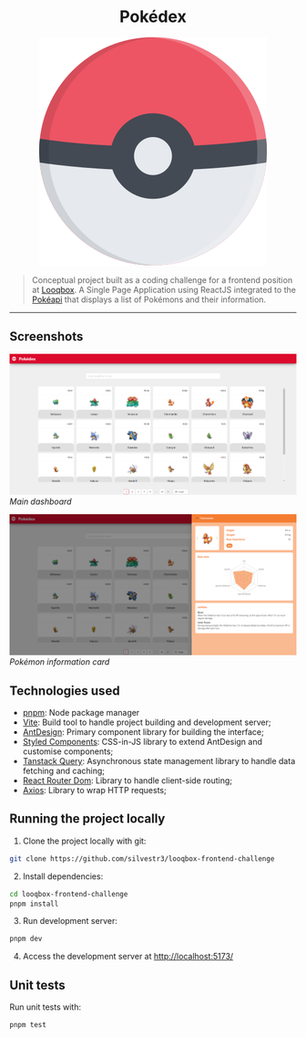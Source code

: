 <h1 align="center">Pokédex</h1>

<p align="center">
  <img src="./public/pokeball.svg" />
</p>

> Conceptual project built as a coding challenge for a frontend position at [Looqbox](https://github.com/looqbox). A Single Page Application using ReactJS integrated to the [Pokéapi](https://pokeapi.co/docs/v2) that displays a list of Pokémons and their information.

---

## Screenshots

![](.github/mainpage.png)
_Main dashboard_

![](.github/infocard.png)
_Pokémon information card_

## Technologies used

- [pnpm](https://pnpm.io/): Node package manager
- [Vite](https://vite.dev/guide/): Build tool to handle project building and development server;
- [AntDesign](https://ant.design/): Primary component library for building the interface;
- [Styled Components](https://styled-components.com/): CSS-in-JS library to extend AntDesign and customise components;
- [Tanstack Query](https://tanstack.com/): Asynchronous state management library to handle data fetching and caching;
- [React Router Dom](https://reactrouter.com/en/main): Library to handle client-side routing;
- [Axios](https://axios-http.com/docs/intro): Library to wrap HTTP requests;

## Running the project locally

1. Clone the project locally with git:

```bash
git clone https://github.com/silvestr3/looqbox-frontend-challenge
```

2. Install dependencies:

```bash
cd looqbox-frontend-challenge
pnpm install
```

3. Run development server:

```bash
pnpm dev
```

4. Access the development server at [http://localhost:5173/](http://localhost:5173/)

## Unit tests

Run unit tests with:

```bash
pnpm test
```
